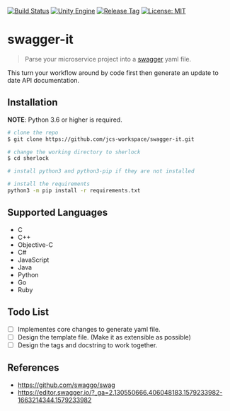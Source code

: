 [![Build Status](https://travis-ci.com/jcs-workspace/swagger-it.svg?branch=master)](https://travis-ci.com/jcs-workspace/swagger-it)
[![Unity Engine](https://img.shields.io/badge/python-%3E=_3.6-green.svg)](https://www.python.org/downloads/)
[![Release Tag](https://img.shields.io/github/tag/jcs-workspace/swagger-it.svg?label=release)](https://github.com/jcs-workspace/swagger-it/releases/latest)
[![License: MIT](https://img.shields.io/badge/License-MIT-yellow.svg)](https://opensource.org/licenses/MIT)


# swagger-it
> Parse your microservice project into a [swagger](https://github.com/swagger-api)
yaml file.

This turn your workflow around by code first then generate an update to date
API documentation.

## Installation

**NOTE**: Python 3.6 or higher is required.

```bash
# clone the repo
$ git clone https://github.com/jcs-workspace/swagger-it.git

# change the working directory to sherlock
$ cd sherlock

# install python3 and python3-pip if they are not installed

# install the requirements
python3 -m pip install -r requirements.txt
```

## Supported Languages

* C
* C++
* Objective-C
* C#
* JavaScript
* Java
* Python
* Go
* Ruby

## Todo List

- [ ] Implementes core changes to generate yaml file.
- [ ] Design the template file. (Make it as extensible as possible)
- [ ] Design the tags and docstring to work together.

## References

* https://github.com/swaggo/swag
* https://editor.swagger.io/?_ga=2.130550666.406048183.1579233982-1663214344.1579233982
